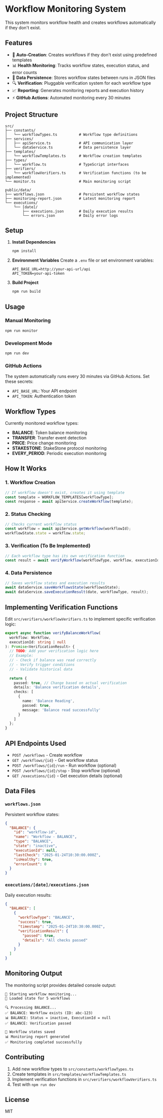 # Workflow Monitoring System

This system monitors workflow health and creates workflows automatically if they don't exist.

## Features

- 🔄 **Auto-Creation**: Creates workflows if they don't exist using predefined templates
- 📊 **Health Monitoring**: Tracks workflow states, execution status, and error counts
- 💾 **Data Persistence**: Stores workflow states between runs in JSON files
- 🔍 **Verification**: Pluggable verification system for each workflow type
- 📈 **Reporting**: Generates monitoring reports and execution history
- ⚡ **GitHub Actions**: Automated monitoring every 30 minutes

## Project Structure

```
src/
├── constants/
│   └── workflowTypes.ts          # Workflow type definitions
├── services/
│   ├── apiService.ts             # API communication layer
│   └── dataService.ts            # Data persistence layer
├── templates/
│   └── workflowTemplates.ts      # Workflow creation templates
├── types/
│   └── workflow.ts               # TypeScript interfaces
├── verifiers/
│   └── workflowVerifiers.ts      # Verification functions (to be implemented)
└── monitor.ts                    # Main monitoring script

public/data/
├── workflows.json                # Persistent workflow states
├── monitoring-report.json        # Latest monitoring report
└── executions/
    └── [date]/
        ├── executions.json       # Daily execution results
        └── errors.json           # Daily error logs
```

## Setup

1. **Install Dependencies**
   ```bash
   npm install
   ```

2. **Environment Variables**
   Create a `.env` file or set environment variables:
   ```env
   API_BASE_URL=http://your-api-url/api
   API_TOKEN=your-api-token
   ```

3. **Build Project**
   ```bash
   npm run build
   ```

## Usage

### Manual Monitoring
```bash
npm run monitor
```

### Development Mode
```bash
npm run dev
```

### GitHub Actions
The system automatically runs every 30 minutes via GitHub Actions. Set these secrets:
- `API_BASE_URL`: Your API endpoint
- `API_TOKEN`: Authentication token

## Workflow Types

Currently monitored workflow types:
- **BALANCE**: Token balance monitoring
- **TRANSFER**: Transfer event detection
- **PRICE**: Price change monitoring
- **STAKESTONE**: StakeStone protocol monitoring
- **EVERY_PERIOD**: Periodic execution monitoring

## How It Works

### 1. Workflow Creation
```typescript
// If workflow doesn't exist, creates it using template
const template = WORKFLOW_TEMPLATES[workflowType];
const response = await apiService.createWorkflow(template);
```

### 2. Status Checking
```typescript
// Checks current workflow status
const workflow = await apiService.getWorkflow(workflowId);
workflowState.state = workflow.state;
```

### 3. Verification (To Be Implemented)
```typescript
// Each workflow type has its own verification function
const result = await verifyWorkflow(workflowType, workflow, executionId);
```

### 4. Data Persistence
```typescript
// Saves workflow states and execution results
await dataService.saveWorkflowsState(workflowsState);
await dataService.saveExecutionResult(date, workflowType, result);
```

## Implementing Verification Functions

Edit `src/verifiers/workflowVerifiers.ts` to implement specific verification logic:

```typescript
export async function verifyBalanceWorkflow(
  workflow: Workflow,
  executionId: string | null
): Promise<VerificationResult> {
  // TODO: Add your verification logic here
  // Example:
  // - Check if balance was read correctly
  // - Verify trigger conditions
  // - Validate historical data
  
  return {
    passed: true, // Change based on actual verification
    details: 'Balance verification details',
    checks: [
      {
        name: 'Balance Reading',
        passed: true,
        message: 'Balance read successfully'
      }
    ]
  };
}
```

## API Endpoints Used

- `POST /workflows` - Create workflow
- `GET /workflows/{id}` - Get workflow status
- `POST /workflows/{id}/run` - Run workflow (optional)
- `POST /workflows/{id}/stop` - Stop workflow (optional)
- `GET /executions/{id}` - Get execution details (optional)

## Data Files

### `workflows.json`
Persistent workflow states:
```json
{
  "BALANCE": {
    "id": "workflow-id",
    "name": "Workflow - BALANCE",
    "type": "BALANCE",
    "state": "inactive",
    "executionId": null,
    "lastCheck": "2025-01-24T10:30:00.000Z",
    "isHealthy": true,
    "errorCount": 0
  }
}
```

### `executions/[date]/executions.json`
Daily execution results:
```json
{
  "BALANCE": [
    {
      "workflowType": "BALANCE",
      "success": true,
      "timestamp": "2025-01-24T10:30:00.000Z",
      "verificationResult": {
        "passed": true,
        "details": "All checks passed"
      }
    }
  ]
}
```

## Monitoring Output

The monitoring script provides detailed console output:
```
🚀 Starting workflow monitoring...
📂 Loaded state for 5 workflows

🔍 Processing BALANCE...
✅ BALANCE: Workflow exists (ID: abc-123)
📊 BALANCE: Status = inactive, ExecutionId = null
✅ BALANCE: Verification passed

💾 Workflow states saved
📊 Monitoring report generated
✅ Monitoring completed successfully
```

## Contributing

1. Add new workflow types to `src/constants/workflowTypes.ts`
2. Create templates in `src/templates/workflowTemplates.ts`
3. Implement verification functions in `src/verifiers/workflowVerifiers.ts`
4. Test with `npm run dev`

## License

MIT